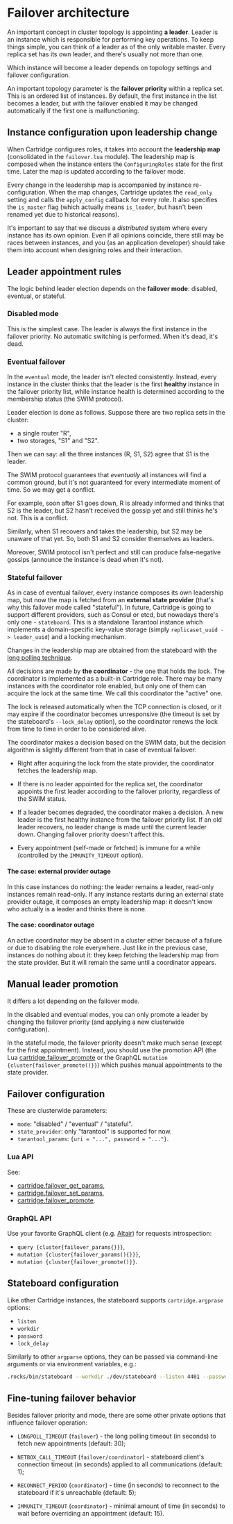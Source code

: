 # Failover architecture

An important concept in cluster topology is appointing **a leader**.
Leader is an instance which is responsible for performing key
operations. To keep things simple, you can think of a leader as of the only
writable master. Every replica set has its own leader, and there's usually not
more than one.

Which instance will become a leader depends on topology settings and
failover configuration.

An important topology parameter is the **failover priority** within
a replica set. This is an ordered list of instances. By default, the first
instance in the list becomes a leader, but with the failover enabled it
may be changed automatically if the first one is malfunctioning.

## Instance configuration upon leadership change

When Cartridge configures roles, it takes into account the **leadership map**
(consolidated in the `failover.lua` module). The leadership map is composed when
the instance enters the `ConfiguringRoles` state for the first time. Later
the map is updated according to the failover mode.

Every change in the leadership map is accompanied by instance
re-configuration. When the map changes, Cartridge updates the `read_only`
setting and calls the `apply_config` callback for every role. It also
specifies the `is_master` flag (which actually means `is_leader`, but hasn't
been renamed yet due to historical reasons).

It's important to say that we discuss a *distributed* system where every
instance has its own opinion. Even if all opinions coincide, there still
may be races between instances, and you (as an application developer)
should take them into account when designing roles and their
interaction.

## Leader appointment rules

The logic behind leader election depends on the **failover mode**:
disabled, eventual, or stateful.

### Disabled mode

This is the simplest case. The leader is always the first instance in
the failover priority. No automatic switching is performed. When it's dead,
it's dead.

### Eventual failover

In the `eventual` mode, the leader isn't elected consistently. Instead, every
instance in the cluster thinks that the leader is the first **healthy** instance
in the failover priority list, while instance health is determined according to
the membership status (the SWIM protocol).

Leader election is done as follows.
Suppose there are two replica sets in the cluster:

* a single router "R",
* two storages, "S1" and "S2".

Then we can say: all the three instances (R, S1, S2) agree that S1 is the leader.

The SWIM protocol guarantees that *eventually* all instances will find a
common ground, but it's not guaranteed for every intermediate moment of
time. So we may get a conflict.

For example, soon after S1 goes down, R is already informed and thinks
that S2 is the leader, but S2 hasn't received the gossip yet and still thinks
he's not. This is a conflict.

Similarly, when S1 recovers and takes the leadership, but S2 may be unaware of
that yet. So, both S1 and S2 consider themselves as leaders.

Moreover, SWIM protocol isn't perfect and still can produce
false-negative gossips (announce the instance is dead when it's not).

### Stateful failover

As in case of eventual failover, every instance composes its own leadership map,
but now the map is fetched from an **external state provider**
(that's why this failover mode called "stateful"). In future, Cartridge is
going to support different providers, such as Consul or etcd, but
nowadays there's only one - `stateboard`. This is a standalone Tarantool
instance which implements a domain-specific key-value storage (simply
`replicaset_uuid -> leader_uuid`) and a locking mechanism.

Changes in the leadership map are obtained from the stateboard with the
[long polling technique](https://en.wikipedia.org/wiki/Push_technology#Long_polling).

All decisions are made by **the coordinator** - the one that holds the
lock. The coordinator is implemented as a built-in Cartridge role. There may
be many instances with the coordinator role enabled, but only one of
them can acquire the lock at the same time. We call this coordinator the "active"
one.

The lock is released automatically when the TCP connection is closed, or it
may expire if the coordinator becomes unresponsive (the timeout is set by the
stateboard's `--lock_delay` option), so the coordinator renews the lock from
time to time in order to be considered alive.

The coordinator makes a decision based on the SWIM data, but the decision
algorithm is slightly different from that in case of eventual failover:

* Right after acquiring the lock from the state provider, the coordinator
  fetches the leadership map.

* If there is no leader appointed for the replica set, the coordinator
  appoints the first leader according to the failover priority, regardless of
  the SWIM status.

* If a leader becomes degraded, the coordinator makes a decision. A new
  leader is the first healthy instance from the failover priority list.
  If an old leader recovers, no leader change is made until the current
  leader down. Changing failover priority doesn't affect this.

* Every appointment (self-made or fetched) is immune for a while
  (controlled by the `IMMUNITY_TIMEOUT` option).

#### The case: external provider outage

In this case instances do nothing: the leader remains a leader,
read-only instances remain read-only. If any instance restarts during an
external state provider outage, it composes an empty leadership map:
it doesn't know who actually is a leader and thinks there is none.

#### The case: coordinator outage

An active coordinator may be absent in a cluster either because of a failure
or due to disabling the role everywhere. Just like in the previous case,
instances do nothing about it: they keep fetching the leadership map from the
state provider. But it will remain the same until a coordinator appears.

## Manual leader promotion

It differs a lot depending on the failover mode.

In the disabled and eventual modes, you can only promote a leader by changing
the failover priority (and applying a new clusterwide configuration).

In the stateful mode, the failover priority doesn't make much sense (except for
the first appointment). Instead, you should use the promotion API
(the Lua
[cartridge.failover_promote](https://www.tarantool.io/en/doc/latest/book/cartridge/cartridge_api/modules/cartridge/#failover-promote-replicaset-uuid)
or
the GraphQL `mutation {cluster{failover_promote()}}`)
which pushes manual appointments to the state provider.

## Failover configuration

These are clusterwide parameters:

* `mode`: "disabled" / "eventual" / "stateful".
* `state_provider`: only "tarantool" is supported for now.
* `tarantool_params`: `{uri = "...", password = "..."}`.

### Lua API

See:

* [cartridge.failover_get_params](https://www.tarantool.io/en/doc/latest/book/cartridge/cartridge_api/modules/cartridge/#failover-get-params),
* [cartridge.failover_set_params](https://www.tarantool.io/en/doc/latest/book/cartridge/cartridge_api/modules/cartridge/#failover-set-params-opts),
* [cartridge.failover_promote](https://www.tarantool.io/en/doc/latest/book/cartridge/cartridge_api/modules/cartridge/#failover-promote-replicaset-uuid).

### GraphQL API

Use your favorite GraphQL client (e.g.
[Altair](https://altair.sirmuel.design/)) for requests introspection:

- `query {cluster{failover_params{}}}`,
- `mutation {cluster{failover_params(){}}}`,
- `mutation {cluster{failover_promote()}}`.

## Stateboard configuration

Like other Cartridge instances, the stateboard supports `cartridge.argprase`
options:

* `listen`
* `workdir`
* `password`
* `lock_delay`

Similarly to other `argparse` options, they can be passed via
command-line arguments or via environment variables, e.g.:

```bash
.rocks/bin/stateboard --workdir ./dev/stateboard --listen 4401 --password qwerty
```

## Fine-tuning failover behavior

Besides failover priority and mode, there are some other private options
that influence failover operation:

* `LONGPOLL_TIMEOUT` (`failover`) - the long polling timeout (in seconds) to
  fetch new appointments (default: 30);

* `NETBOX_CALL_TIMEOUT` (`failover/coordinator`) - stateboard client's
  connection timeout (in seconds) applied to all communications (default: 1);

* `RECONNECT_PERIOD` (`coordinator`) - time (in seconds) to reconnect to the
  stateboard if it's unreachable (default: 5);

* `IMMUNITY_TIMEOUT` (`coordinator`) - minimal amount of time (in seconds)
  to wait before overriding an appointment (default: 15).
